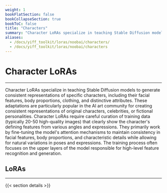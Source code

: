 ```yaml
---
weight: 1
bookFlatSection: false
bookCollapseSection: true
bookToC: false
title: "Characters"
summary: "Character LoRAs specialize in teaching Stable Diffusion models to generate consistent representations of specific characters, including their facial features, body proportions, clothing, and distinctive attributes. These adaptations are particularly popular in the AI art community for creating consistent representations of original characters, celebrities, or fictional personalities. Character LoRAs require careful curation of training data (typically 20-50 high-quality images) that clearly show the character's defining features from various angles and expressions. They primarily work by fine-tuning the model's attention mechanisms to maintain consistency in facial features, body proportions, and characteristic details while allowing for natural variations in poses and expressions. The training process often focuses on the upper layers of the model responsible for high-level feature recognition and generation."
aliases:
  - /docs/yiff_toolkit/loras/noobai/characters/
  - /docs/yiff_toolkit/loras/noobai/characters
---
```


<!--markdownlint-disable MD025 -->

# Character LoRAs

---

Character LoRAs specialize in teaching Stable Diffusion models to generate consistent representations of specific characters, including their facial features, body proportions, clothing, and distinctive attributes. These adaptations are particularly popular in the AI art community for creating consistent representations of original characters, celebrities, or fictional personalities. Character LoRAs require careful curation of training data (typically 20-50 high-quality images) that clearly show the character's defining features from various angles and expressions. They primarily work by fine-tuning the model's attention mechanisms to maintain consistency in facial features, body proportions, and characteristic details while allowing for natural variations in poses and expressions. The training process often focuses on the upper layers of the model responsible for high-level feature recognition and generation.

## LoRAs

---

{{< section details >}}
